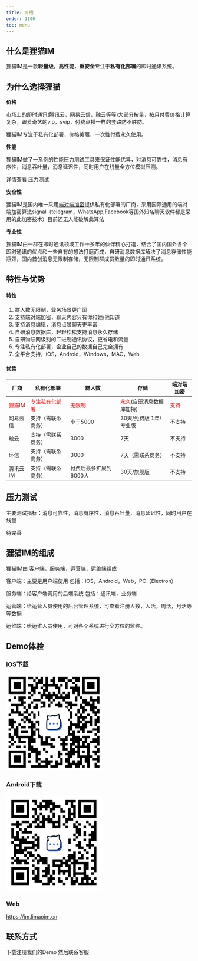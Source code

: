```yaml
---
title: 介绍
order: 1100
toc: menu
---
```


## 什么是狸猫IM

狸猫IM是一款**轻量级**，**高性能**，**重安全**专注于**私有化部署**的即时通讯系统。

## 为什么选择狸猫

**价格**

市场上的即时通讯(腾讯云，网易云信，融云等等)大部分按量，按月付费价格计算复杂，跟爱奇艺的vip，svip，付费点播一样的套路防不胜防。

狸猫IM专注于私有化部署，价格美丽，一次性付费永久使用。

**性能**

狸猫IM做了一系例的性能压力测试工具来保证性能优异，对消息可靠性，消息有序性，消息吞吐量，消息延迟性，同时用户在线量全方位模拟压测。

详情查看 [压力测试](/introduce.html#压力测试)

**安全性**

狸猫IM是国内唯一采用[端对端加密](/unifying.html#什么是端对端加密)提供私有化部署的厂商，采用国际通用的端对端加密算法signal（telegram，WhatsApp,Facebook等国外知名聊天软件都是采用的此加密技术）目前还无人能破解此算法

**专业性**

狸猫IM由一群在即时通讯领域工作十多年的伙伴精心打造，结合了国内国外各个即时通讯的优点和一些自有的想法打磨而成，自研消息数据库解决了消息存储性能瓶颈，国内首创消息无限制存储，无限制群成员数量的即时通讯系统。

## 特性与优势

#### 特性

1. 群人数无限制，业务场景更广阔
2. 支持端对端加密，聊天内容只有你和她/他知道
3. 支持消息编辑，消息点赞聊天更丰富
4. 自研消息数据库，轻轻松松支持消息永久存储
5. 自研物联网级别的二进制通讯协议，更省电和流量
6. 专注私有化部署，企业自己的数据自己完全拥有
7. 全平台支持，iOS，Android，Windows，MAC，Web


#### 优势

厂商 | 私有化部署 | 群人数 | 存储 | 端对端加密
---|--- |--- |--- |--- 
<label style="color:red">狸猫IM</label> | <label style="color:red">专注私有化部署</label> | <label style="color:red">无限制</label>  | <label style="color:red">永久</label>(自研消息数据库加持) | <label style="color:red">支持 </label>
网易云信 | 支持（需联系商务） | 小于5000 | 30天/免费版 1年/专业版 | 不支持 
融云 |  支持（需联系商务） | 3000 | 7天 | 不支持 
环信 | 支持（需联系商务） | 3000 | 7天（需联系商务） | 不支持
腾讯云IM | 支持（需联系商务） | 付费后最多扩展到6000人 | 30天/旗舰版 | 不支持


## 压力测试

主要测试指标：消息可靠性，消息有序性，消息吞吐量，消息延迟性，同时用户在线量

待完善

## 狸猫IM的组成

狸猫IM由 客户端，服务端，运营端，运维端组成

客户端：主要是用户端使用 包括：iOS，Android，Web，PC（Electron）

服务端：给客户端调用的后端系统 包括：通讯端，业务端

运营端：给运营人员使用的后台管理系统，可查看注册人数，人活，周活，月活等等数据

运维端：给运维人员使用，可对各个系统进行全方位的监控。


## Demo体验

### iOS下载

![iOS下载](./images/iphone_download_qr.png)

### Android下载

![Android下载](./images/android_download_qr.png)


### Web

https://im.limaoim.cn

## 联系方式

下载注册我们的Demo 然后联系客服